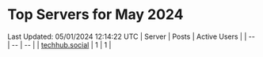 # Top Servers for May 2024
Last Updated: 05/01/2024 12:14:22 UTC
| Server | Posts | Active Users |
| -- | -- | -- |
| [techhub.social](https://techhub.social/tags/PowerShell) | 1 | 1 |
